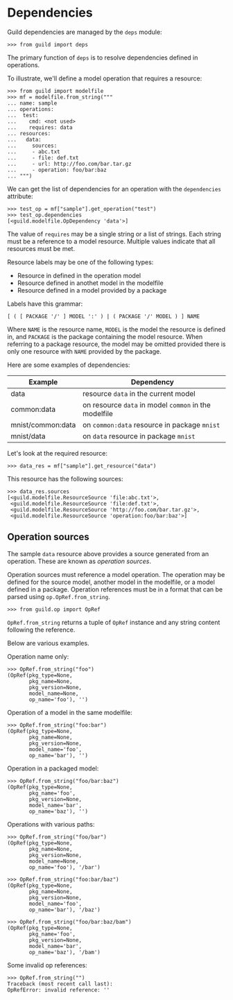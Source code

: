 # Dependencies

Guild dependencies are managed by the `deps` module:

    >>> from guild import deps

The primary function of `deps` is to resolve dependencies defined in
operations.

To illustrate, we'll define a model operation that requires a
resource:

    >>> from guild import modelfile
    >>> mf = modelfile.from_string("""
    ... name: sample
    ... operations:
    ...  test:
    ...    cmd: <not used>
    ...    requires: data
    ... resources:
    ...   data:
    ...     sources:
    ...     - abc.txt
    ...     - file: def.txt
    ...     - url: http://foo.com/bar.tar.gz
    ...     - operation: foo/bar:baz
    ... """)

We can get the list of dependencies for an operation with the
`dependencies` attribute:

    >>> test_op = mf["sample"].get_operation("test")
    >>> test_op.dependencies
    [<guild.modelfile.OpDependency 'data'>]

The value of `requires` may be a single string or a list of
strings. Each string must be a reference to a model resource. Multiple
values indicate that all resources must be met.

Resource labels may be one of the following types:

- Resource in defined in the operation model
- Resource defined in anothet model in the modelfile
- Resource defined in a model provided by a package

Labels have this grammar:

    [ ( [ PACKAGE '/' ] MODEL ':' ) | ( PACKAGE '/' MODEL ) ] NAME

Where `NAME` is the resource name, `MODEL` is the model the resource
is defined in, and `PACKAGE` is the package containing the model
resource. When referring to a package resource, the model may be
omitted provided there is only one resource with `NAME` provided by
the package.

Here are some examples of dependencies:

| Example           | Dependency                                            |
|-------------------|-------------------------------------------------------|
| data              | resource `data` in the current model                  |
| common:data       | on resource `data` in model `common` in the modelfile |
| mnist/common:data | on `common:data` resource in package `mnist`          |
| mnist/data        | on `data` resource in package `mnist`                 |

Let's look at the required resource:

    >>> data_res = mf["sample"].get_resource("data")

This resource has the following sources:

    >>> data_res.sources
    [<guild.modelfile.ResourceSource 'file:abc.txt'>,
     <guild.modelfile.ResourceSource 'file:def.txt'>,
     <guild.modelfile.ResourceSource 'http://foo.com/bar.tar.gz'>,
     <guild.modelfile.ResourceSource 'operation:foo/bar:baz'>]

## Operation sources

The sample `data` resource above provides a source generated from an
operation. These are known as *operation sources*.

Operation sources must reference a model operation. The operation may
be defined for the source model, another model in the modelfile, or a
model defined in a package. Operation references must be in a format
that can be parsed using `op.OpRef.from_string`.

    >>> from guild.op import OpRef

`OpRef.from_string` returns a tuple of `OpRef` instance and any string
content following the reference.

Below are various examples.

Operation name only:

    >>> OpRef.from_string("foo")
    (OpRef(pkg_type=None,
           pkg_name=None,
           pkg_version=None,
           model_name=None,
           op_name='foo'), '')

Operation of a model in the same modelfile:

    >>> OpRef.from_string("foo:bar")
    (OpRef(pkg_type=None,
           pkg_name=None,
           pkg_version=None,
           model_name='foo',
           op_name='bar'), '')

Operation in a packaged model:

    >>> OpRef.from_string("foo/bar:baz")
    (OpRef(pkg_type=None,
           pkg_name='foo',
           pkg_version=None,
           model_name='bar',
           op_name='baz'), '')

Operations with various paths:

    >>> OpRef.from_string("foo/bar")
    (OpRef(pkg_type=None,
           pkg_name=None,
           pkg_version=None,
           model_name=None,
           op_name='foo'), '/bar')

    >>> OpRef.from_string("foo:bar/baz")
    (OpRef(pkg_type=None,
           pkg_name=None,
           pkg_version=None,
           model_name='foo',
           op_name='bar'), '/baz')

    >>> OpRef.from_string("foo/bar:baz/bam")
    (OpRef(pkg_type=None,
           pkg_name='foo',
           pkg_version=None,
           model_name='bar',
           op_name='baz'), '/bam')

Some invalid op references:

    >>> OpRef.from_string("")
    Traceback (most recent call last):
    OpRefError: invalid reference: ''
